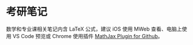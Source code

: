 # 考研笔记

数学和专业课相关笔记内含 LaTeX 公式，建议 iOS 使用 MWeb 查看、电脑上使用 VS Code 预览或 Chrome 使用插件 [MathJax Plugin for Github](https://chrome.google.com/webstore/detail/mathjax-plugin-for-github/ioemnmodlmafdkllaclgeombjnmnbima)。
